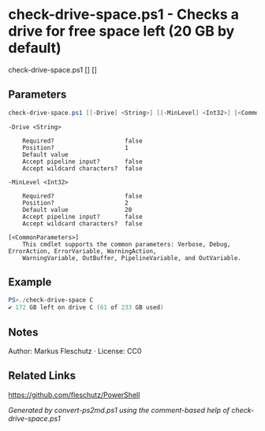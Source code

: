 # check-drive-space.ps1 - Checks a drive for free space left (20 GB by default)

check-drive-space.ps1 [<drive>] [<min-level>]

## Parameters
```powershell
check-drive-space.ps1 [[-Drive] <String>] [[-MinLevel] <Int32>] [<CommonParameters>]

```

```
-Drive <String>
    
    Required?                    false
    Position?                    1
    Default value                
    Accept pipeline input?       false
    Accept wildcard characters?  false
```

```
-MinLevel <Int32>
    
    Required?                    false
    Position?                    2
    Default value                20
    Accept pipeline input?       false
    Accept wildcard characters?  false
```

```
[<CommonParameters>]
    This cmdlet supports the common parameters: Verbose, Debug, ErrorAction, ErrorVariable, WarningAction, 
    WarningVariable, OutBuffer, PipelineVariable, and OutVariable.
```

## Example
```powershell
PS>./check-drive-space C
✔️ 172 GB left on drive C (61 of 233 GB used)
```


## Notes
Author: Markus Fleschutz · License: CC0

## Related Links
https://github.com/fleschutz/PowerShell

*Generated by convert-ps2md.ps1 using the comment-based help of check-drive-space.ps1*

